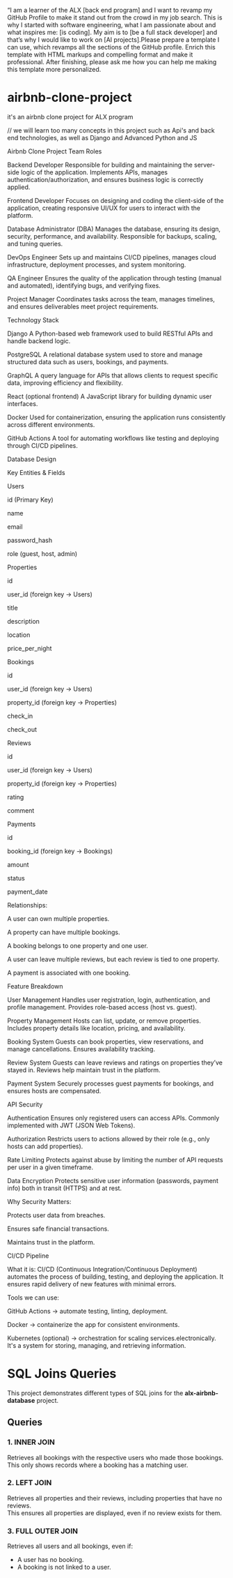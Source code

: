 “I am a learner of the ALX [back end program] and I want to revamp my GitHub Profile to make it stand out from the crowd in my job search. This is why I started with software engineering, what I am passionate about and what inspires me: [is coding]. My aim is to [be a full stack developer] and that’s why I would like to work on [AI projects].Please prepare a template I can use, which revamps all the sections of the GitHub profile. Enrich this template with HTML markups and compelling format and make it professional. After finishing, please ask me how you can help me making this template more personalized.









# airbnb-clone-project
it's an airbnb clone project for ALX program

// we will learn too many concepts in this project such as Api's and back end technologies, as well as Django and Advanced Python and JS 

Airbnb Clone Project
Team Roles

Backend Developer
Responsible for building and maintaining the server-side logic of the application. Implements APIs, manages authentication/authorization, and ensures business logic is correctly applied.

Frontend Developer
Focuses on designing and coding the client-side of the application, creating responsive UI/UX for users to interact with the platform.

Database Administrator (DBA)
Manages the database, ensuring its design, security, performance, and availability. Responsible for backups, scaling, and tuning queries.

DevOps Engineer
Sets up and maintains CI/CD pipelines, manages cloud infrastructure, deployment processes, and system monitoring.

QA Engineer
Ensures the quality of the application through testing (manual and automated), identifying bugs, and verifying fixes.

Project Manager
Coordinates tasks across the team, manages timelines, and ensures deliverables meet project requirements.

Technology Stack

Django
A Python-based web framework used to build RESTful APIs and handle backend logic.

PostgreSQL
A relational database system used to store and manage structured data such as users, bookings, and payments.

GraphQL
A query language for APIs that allows clients to request specific data, improving efficiency and flexibility.

React (optional frontend)
A JavaScript library for building dynamic user interfaces.

Docker
Used for containerization, ensuring the application runs consistently across different environments.

GitHub Actions
A tool for automating workflows like testing and deploying through CI/CD pipelines.

Database Design

Key Entities & Fields

Users

id (Primary Key)

name

email

password_hash

role (guest, host, admin)

Properties

id

user_id (foreign key → Users)

title

description

location

price_per_night

Bookings

id

user_id (foreign key → Users)

property_id (foreign key → Properties)

check_in

check_out

Reviews

id

user_id (foreign key → Users)

property_id (foreign key → Properties)

rating

comment

Payments

id

booking_id (foreign key → Bookings)

amount

status

payment_date

Relationships:

A user can own multiple properties.

A property can have multiple bookings.

A booking belongs to one property and one user.

A user can leave multiple reviews, but each review is tied to one property.

A payment is associated with one booking.

Feature Breakdown

User Management
Handles user registration, login, authentication, and profile management. Provides role-based access (host vs. guest).

Property Management
Hosts can list, update, or remove properties. Includes property details like location, pricing, and availability.

Booking System
Guests can book properties, view reservations, and manage cancellations. Ensures availability tracking.

Review System
Guests can leave reviews and ratings on properties they’ve stayed in. Reviews help maintain trust in the platform.

Payment System
Securely processes guest payments for bookings, and ensures hosts are compensated.

API Security

Authentication
Ensures only registered users can access APIs. Commonly implemented with JWT (JSON Web Tokens).

Authorization
Restricts users to actions allowed by their role (e.g., only hosts can add properties).

Rate Limiting
Protects against abuse by limiting the number of API requests per user in a given timeframe.

Data Encryption
Protects sensitive user information (passwords, payment info) both in transit (HTTPS) and at rest.

Why Security Matters:

Protects user data from breaches.

Ensures safe financial transactions.

Maintains trust in the platform.

CI/CD Pipeline

What it is:
CI/CD (Continuous Integration/Continuous Deployment) automates the process of building, testing, and deploying the application. It ensures rapid delivery of new features with minimal errors.

Tools we can use:

GitHub Actions → automate testing, linting, deployment.

Docker → containerize the app for consistent environments.

Kubernetes (optional) → orchestration for scaling services.electronically. It's a system for storing, managing, and retrieving information.





# SQL Joins Queries

This project demonstrates different types of SQL joins for the **alx-airbnb-database** project.

## Queries

### 1. INNER JOIN
Retrieves all bookings with the respective users who made those bookings.  
This only shows records where a booking has a matching user.

### 2. LEFT JOIN
Retrieves all properties and their reviews, including properties that have no reviews.  
This ensures all properties are displayed, even if no review exists for them.

### 3. FULL OUTER JOIN
Retrieves all users and all bookings, even if:
- A user has no booking.
- A booking is not linked to a user.  













